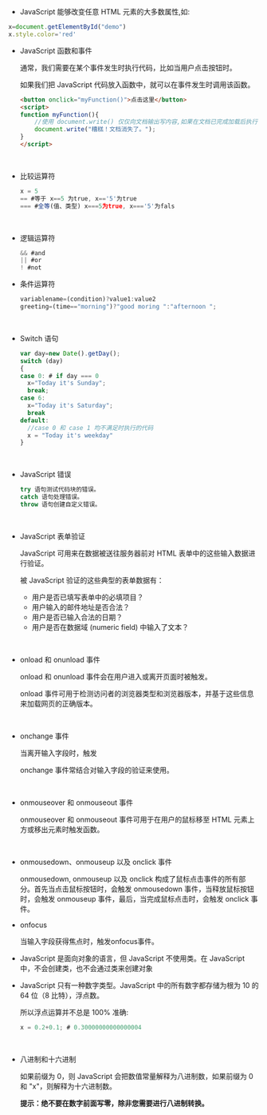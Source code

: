 * JavaScript 能够改变任意 HTML 元素的大多数属性,如:

```js
x=document.getElementById("demo")
x.style.color='red'
```



* JavaScript 函数和事件

  通常，我们需要在某个事件发生时执行代码，比如当用户点击按钮时。

  如果我们把 JavaScript 代码放入函数中，就可以在事件发生时调用该函数。

  ```html
  <button onclick="myFunction()">点击这里</button>
  <script>
  function myFunction(){
      //使用 document.write() 仅仅向文档输出写内容,如果在文档已完成加载后执行 document.write，整个 HTML 页面将被覆盖
      document.write("糟糕！文档消失了。");
  }
  </script>
  ```

  ​

* 比较运算符

  ```js
  x = 5
  == #等于 x==5 为true, x=='5'为true
  === #全等(值、类型) x===5为true, x==='5'为fals
  ```
  ​

* 逻辑运算符

  ```js
  && #and
  || #or
  ! #not
  ```



* 条件运算符

  ```js
  variablename=(condition)?value1:value2 
  greeting=(time=="morning")?"good moring ":"afternoon ";
  ```

  ​

* Switch 语句

  ```js
  var day=new Date().getDay();
  switch (day)
  {
  case 0: # if day === 0
    x="Today it's Sunday";
    break;
  case 6:
    x="Today it's Saturday";
    break
  default:
    //case 0 和 case 1 均不满足时执行的代码
    x = "Today it's weekday"
  }
  ```

  ​

* JavaScript 错误

  ```js
  try 语句测试代码块的错误。
  catch 语句处理错误。
  throw 语句创建自定义错误。
  ```

  ​

* JavaScript 表单验证

  JavaScript 可用来在数据被送往服务器前对 HTML 表单中的这些输入数据进行验证。

  被 JavaScript 验证的这些典型的表单数据有：

  - 用户是否已填写表单中的必填项目？
  - 用户输入的邮件地址是否合法？
  - 用户是否已输入合法的日期？
  - 用户是否在数据域 (numeric field) 中输入了文本？

  ​

* onload 和 onunload 事件

  onload 和 onunload 事件会在用户进入或离开页面时被触发。

  onload 事件可用于检测访问者的浏览器类型和浏览器版本，并基于这些信息来加载网页的正确版本。

  ​

* onchange 事件

  当离开输入字段时，触发

  onchange 事件常结合对输入字段的验证来使用。

  ​



* onmouseover 和 onmouseout 事件

  onmouseover 和 onmouseout 事件可用于在用户的鼠标移至 HTML 元素上方或移出元素时触发函数。

  ​



* onmousedown、onmouseup 以及 onclick 事件

  onmousedown, onmouseup 以及 onclick 构成了鼠标点击事件的所有部分。首先当点击鼠标按钮时，会触发 onmousedown 事件，当释放鼠标按钮时，会触发 onmouseup 事件，最后，当完成鼠标点击时，会触发 onclick 事件。



* onfocus

  当输入字段获得焦点时，触发onfocus事件。



* JavaScript 是面向对象的语言，但 JavaScript 不使用类。在 JavaScript 中，不会创建类，也不会通过类来创建对象



* JavaScript 只有一种数字类型。JavaScript 中的所有数字都存储为根为 10 的 64 位（8 比特），浮点数。

  所以浮点运算并不总是 100% 准确:

  ```js
  x = 0.2+0.1; # 0.30000000000000004
  ```

  ​

* 八进制和十六进制

  如果前缀为 0，则 JavaScript 会把数值常量解释为八进制数，如果前缀为 0 和 "x"，则解释为十六进制数。

  **提示：绝不要在数字前面写零，除非您需要进行八进制转换。**







